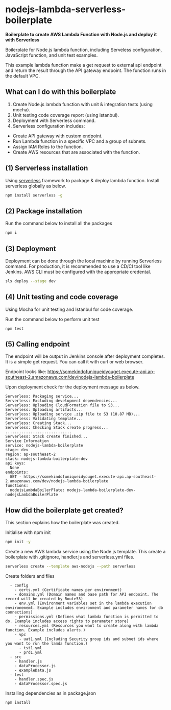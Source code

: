# nodejs-lambda-serverless-boilerplate

**Boilerplate to create AWS Lambda Function with Node.js and deploy it with Serverless**

Boilerplate for Node.js lambda function, including Serveless configuration, JavaScript function, and unit test examples. 

This example lambda function make a get request to external api endpoint and return the result through the API gateway endpoint. The function runs in the default VPC.

## What can I do with this boilerplate

1. Create Node.js lambda function with unit & integration tests (using mocha).
2. Unit testing code coverage report (using istanbul).
3. Deployment with Serverless command.
4. Serverless configuration includes: 
  * Create API gateway with custom endpoint.
  * Run Lambda function in a specific VPC and a group of subnets.
  * Assign IAM Roles to the function.
  * Create AWS resources that are associated with the function.


## (1) Serverless installation
Using [serverless](https://serverless.com/) framework to package & deploy lambda function. Install serverless globally as below.

```bash
npm install serverless -g
```

## (2) Package installation

Run the command below to install all the packages

```bash
npm i
```

## (3) Deployment

Deployment can be done through the local machine by running Serverless command. For production, it is recommended to use a CD/CI tool like Jenkins. AWS CLI must be configured with the appropriate credental.

```bash
sls deploy --stage dev
```

## (4) Unit testing and code coverage

Using Mocha for unit testing and Istanbul for code coverage.

Run the command below to perform unit test

```base
npm test
```

## (5) Calling endpoint

The endpoint will be output in Jenkins console after deployment completes. It is a simple get request. You can call it with curl or web browser.

Endpoint looks like: https://somekindofuniqueidyouget.execute-api.ap-southeast-2.amazonaws.com/dev/nodejs-lambda-boilerplate

Upon deployment check for the deployment message as below.

```
Serverless: Packaging service...
Serverless: Excluding development dependencies...
Serverless: Uploading CloudFormation file to S3...
Serverless: Uploading artifacts...
Serverless: Uploading service .zip file to S3 (10.87 MB)...
Serverless: Validating template...
Serverless: Creating Stack...
Serverless: Checking Stack create progress...
.............................
Serverless: Stack create finished...
Service Information
service: nodejs-lambda-boilerplate
stage: dev
region: ap-southeast-2
stack: nodejs-lambda-boilerplate-dev
api keys:
  None
endpoints:
  GET - https://somekindofuniqueidyouget.execute-api.ap-southeast-2.amazonaws.com/dev/nodejs-lambda-boilerplate
functions:
  nodejsLambdaBoilerPlate: nodejs-lambda-boilerplate-dev-nodejsLambdaBoilerPlate
```

## How did the boilerplate get created?

This section explains how the boilerplate was created.

Initialise with npm init

```bash
npm init -y

```

Create a new AWS lambda service using the Node.js template. This create a boilerplate with .gitignore, handler.js and serverless.yml files.

```bash
serverless create --template aws-nodejs --path serverless
```

Create folders and files

```
  - config
    - certs.yml (Certificate names per environment)
    - domains.yml (Domain names and base path for API endpoint. The record will be created by Route53)
    - env.yml (Environment variables set in the lambda execution environememt. Example includes environment and parameter names for db connections)
    - permissions.yml (Defines what lambda function is permitted to do. Example includes access rights to parameter store)
    - resources.yml (Resources you want to create along with lambda function. Example includes alerts.)
    - vpc
      - uat1.yml (Including Security group ids and subnet ids where you want to run the lamda function.)
      - tst1.yml
      - prd1.yml
  - src
    - handler.js
    - dataProcessor.js
    - exampleData.js
  - test
    - handler.spec.js
    - dataProcessor.spec.js

```

Installing dependencies as in package.json

```
npm install
```
